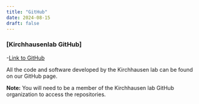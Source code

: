 ```yaml
---
title: "GitHub"
date: 2024-08-15
draft: false
---
```


### [Kirchhausenlab GitHub]

-[Link to GitHub](https://github.com/kirchhausenlab)

All the code and software developed by the Kirchhausen lab can be found on our GitHub page.

**Note:** You will need to be a member of the Kirchhausen lab GitHub organization to access the repositories.
